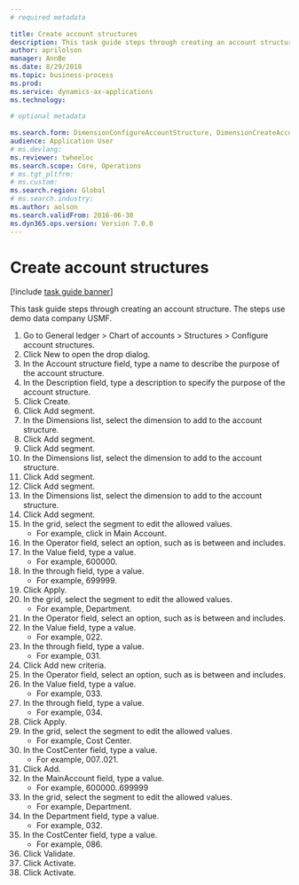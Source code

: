 ```yaml
--- 
# required metadata 
 
title: Create account structures
description: This task guide steps through creating an account structure. 
author: aprilolson
manager: AnnBe 
ms.date: 8/29/2018
ms.topic: business-process 
ms.prod:  
ms.service: dynamics-ax-applications 
ms.technology:  
 
# optional metadata 
 
ms.search.form: DimensionConfigureAccountStructure, DimensionCreateAccountStructure, DimensionHierarchyAddLevel, DimensionHierarchyConstraintActivate   
audience: Application User 
# ms.devlang:  
ms.reviewer: twheeloc
ms.search.scope: Core, Operations 
# ms.tgt_pltfrm:  
# ms.custom:  
ms.search.region: Global
# ms.search.industry: 
ms.author: aolson
ms.search.validFrom: 2016-06-30 
ms.dyn365.ops.version: Version 7.0.0 
---
```

# Create account structures

[!include [task guide banner](../../includes/task-guide-banner.md)]

This task guide steps through creating an account structure. The steps use demo data company USMF.

1. Go to General ledger > Chart of accounts > Structures > Configure account structures.
2. Click New to open the drop dialog.
3. In the Account structure field, type a name to describe the purpose of the account structure.
4. In the Description field, type a description to specify the purpose of the account structure.
5. Click Create.
6. Click Add segment.
7. In the Dimensions list, select the dimension to add to the account structure.
8. Click Add segment.
9. Click Add segment.
10. In the Dimensions list, select the dimension to add to the account structure.
11. Click Add segment.
12. Click Add segment.
13. In the Dimensions list, select the dimension to add to the account structure.
14. Click Add segment.
15. In the grid, select the segment to edit the allowed values.
    * For example, click in Main Account.  
16. In the Operator field, select an option, such as is between and includes.
17. In the Value field, type a value.
    * For example, 600000.  
18. In the through field, type a value.
    * For example, 699999.  
19. Click Apply.
20. In the grid, select the segment to edit the allowed values.
    * For example, Department.  
21. In the Operator field, select an option, such as is between and includes.
22. In the Value field, type a value.
    * For example, 022.  
23. In the through field, type a value.
    * For example, 031.  
24. Click Add new criteria.
25. In the Operator field, select an option, such as is between and includes.
26. In the Value field, type a value.
    * For example, 033.  
27. In the through field, type a value.
    * For example, 034.  
28. Click Apply.
29. In the grid, select the segment to edit the allowed values.
    * For example, Cost Center.  
30. In the CostCenter field, type a value.
    * For example, 007..021.  
31. Click Add.
32. In the MainAccount field, type a value.
    * For example, 600000..699999  
33. In the grid, select the segment to edit the allowed values.
    * For example, Department.  
34. In the Department field, type a value.
    * For example, 032.  
35. In the CostCenter field, type a value.
    * For example, 086.  
36. Click Validate.
37. Click Activate.
38. Click Activate.

